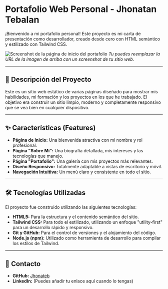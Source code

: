 # Portafolio Web Personal - Jhonatan Tebalan

¡Bienvenido a mi portafolio personal! Este proyecto es mi carta de presentación como desarrollador, creado desde cero con HTML semántico y estilizado con Tailwind CSS.

![Screenshot de la página de inicio del portafolio](https://placehold.co/800x400/c084fc/FFFFFF?text=Pega+aquí+tu+screenshot)
*Tu puedes reemplazar la URL de la imagen de arriba con un screenshot de tu sitio web.*

---

## 🚀 Descripción del Proyecto

Este es un sitio web estático de varias páginas diseñado para mostrar mis habilidades, mi formación y los proyectos en los que he trabajado. El objetivo era construir un sitio limpio, moderno y completamente responsivo que se vea bien en cualquier dispositivo.

---

## ✨ Características (Features)

* **Página de Inicio:** Una bienvenida atractiva con mi nombre y rol profesional.
* **Página "Sobre Mí":** Una biografía detallada, mis intereses y las tecnologías que manejo.
* **Página "Portafolio":** Una galería con mis proyectos más relevantes.
* **Diseño Responsivo:** Totalmente adaptable a vistas de escritorio y móvil.
* **Navegación Intuitiva:** Un menú claro y consistente en todo el sitio.

---

## 🛠️ Tecnologías Utilizadas

El proyecto fue construido utilizando las siguientes tecnologías:

* **HTML5:** Para la estructura y el contenido semántico del sitio.
* **Tailwind CSS:** Para todo el estilizado, utilizando un enfoque "utility-first" para un desarrollo rápido y responsivo.
* **Git y GitHub:** Para el control de versiones y el alojamiento del código.
* **Node.js (npm):** Utilizado como herramienta de desarrollo para compilar los estilos de Tailwind.

---

## 👤 Contacto

* **GitHub:** [Jhonateb](https://github.com/Jhonateb)
* **LinkedIn:** (Puedes añadir tu enlace aquí cuando lo tengas)
